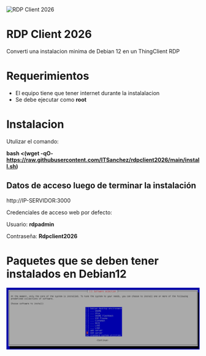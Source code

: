 ![RDP Client 2026](https://github.com/ITSanchez/rdpclient2026/main/web-logo.png)
# RDP Client 2026
Converti una instalacion minima de Debian 12 en un ThingClient RDP 

# Requerimientos
* El equipo tiene que tener internet durante la instalalacion
* Se debe ejecutar como **root**

# Instalacion  

Utulizar el comando: 

**bash <(wget -qO- https://raw.githubusercontent.com/ITSanchez/rdpclient2026/main/install.sh)**

## Datos de acceso luego de terminar la instalación 
http://IP-SERVIDOR:3000

Credenciales de acceso web por defecto:

Usuario:    **rdpadmin**

Contraseña: **Rdpclient2026**

# Paquetes que se deben tener instalados en Debian12

![Debian 12 Mínimo](https://raw.githubusercontent.com/ITSanchez/rdpclient2026/main/Debian12-Minimo.jpeg)
